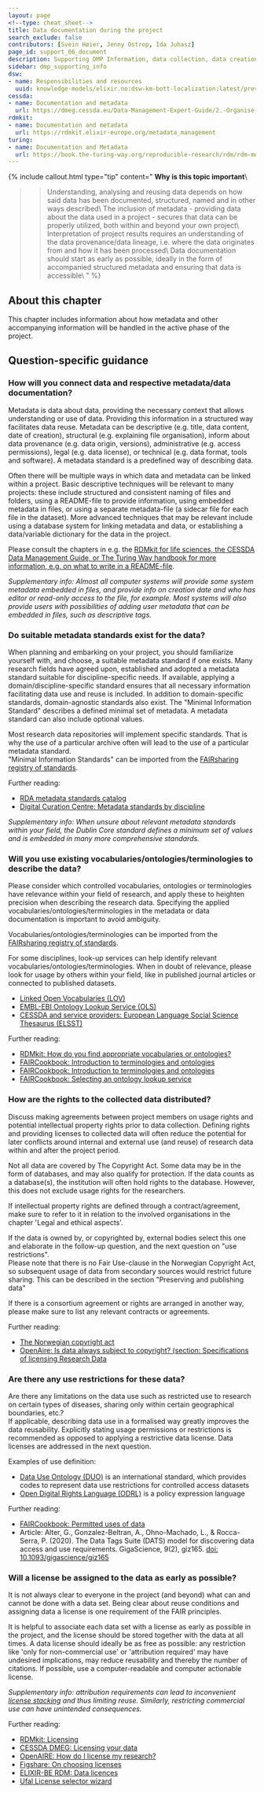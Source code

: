 ```yaml
---
layout: page
<!--type: cheat_sheet-->
title: Data documentation during the project
search_exclude: false
contributors: [Svein Høier, Jenny Ostrop, Ida Juhasz]
page_id: support_06_document
description: Supporting DMP Information, data collection, data creation, data generation, data production
sidebar: dmp_supporting_info
dsw:
- name: Responsibilities and resources
  uuid: knowledge-models/elixir.no:dsw-km-bott-localization:latest/preview?questionUuid=b1df3c74-0b1f-4574-81c4-4cc2d780c1af
cessda:
- name: Documentation and metadata
  url: https://dmeg.cessda.eu/Data-Management-Expert-Guide/2.-Organise-Document/Documentation-and-metadata
rdmkit:
- name: Documentation and metadata
  url: https://rdmkit.elixir-europe.org/metadata_management
turing:
- name: Documentation and Metadata
  url: https://book.the-turing-way.org/reproducible-research/rdm/rdm-metadata
---
```


{% include callout.html type="tip" content="
**Why is this topic important**\\
>> Understanding, analysing and reusing data depends on how said data has been documented, structured, named and in other ways described\\
>> The inclusion of metadata - providing data about the data used in a project - secures that data can be properly utilized, both within and beyond your own project\\
>> Interpretation of project results requires an understanding of the data provenance/data lineage, i.e. where the data originates from and how it has been processed\\
>> Data documentation should start as early as possible, ideally in the form of accompanied structured metadata and ensuring that data is accessible\\
" %}

## About this chapter

This chapter includes information about how metadata and other accompanying information will be handled in the active phase of the project. 

## Question-specific guidance

### How will you connect data and respective metadata/data documentation?
Metadata is data about data, providing the necessary context that allows  understanding or use of data. Providing this information in a structured way facilitates data reuse. Metadata can be descriptive (e.g. title, data content, date of creation), structural (e.g. explaining file organisation), inform about data provenance (e.g. data origin, versions), administrative (e.g. access permissions), legal (e.g. data license), or technical (e.g. data format, tools and software). A metadata standard is a predefined way of describing data.

Often there will be multiple ways in which data and metadata can be linked within a project. Basic descriptive techniques will be relevant to many projects: these include structured and consistent naming of files and folders, using a  README-file to provide information, using embedded metadata in files, or using a separate metadata-file (a sidecar file for each file in the dataset). More advanced techniques that may be relevant include using a database system for linking metadata and data, or establishing a data/variable dictionary for the data in the project.

Please consult the chapters in e.g. the [RDMkit for life sciences, the CESSDA Data Management Guide, or The Turing Way handbook for more information, e.g. on what to write in a README-file](/pages/support_06_document#further-resources).

_Supplementary info: Almost all computer systems will provide some system metadata embedded in files, and provide info on creation date and who has editor or read-only access to the file, for example. Most systems will also provide users with possibilities of adding user metadata that can be embedded in files, such as descriptive tags._


### Do suitable metadata standards exist for the data?
When planning and embarking on your project, you should familiarize yourself with, and choose, a suitable metadata standard if one exists. Many research fields have agreed upon, established and adopted a metadata standard suitable for discipline-specific needs. If available, applying a domain/discipline-specific standard ensures that all necessary information facilitating data use and reuse is included. In addition to domain-specific standards, domain-agnostic standards also exist. The "Minimal Information Standard" describes a defined minimal set of metadata. A metadata standard can also include optional values.

Most research data repositories will implement specific standards. That is why the use of a particular archive often will lead to the use of a particular metadata standard.\
"Minimal Information Standards" can be imported from the [FAIRsharing registry of standards](http://fairsharing.org/).

Further reading:
* [RDA metadata standards catalog](https://rdamsc.bath.ac.uk/)
* [Digital Curation Centre: Metadata standards by discipline](https://www.dcc.ac.uk/guidance/standards/metadata)

_Supplementary info: When unsure about relevant metadata standards within your field, the Dublin Core standard defines a minimum set of values and is embedded in many more comprehensive standards._


### Will you use existing vocabularies/ontologies/terminologies to describe the data?
Please consider which controlled vocabularies, ontologies or terminologies have relevance within your field of research, and apply these to heighten precision when describing the research data. Specifying the applied vocabularies/ontologies/terminologies in the metadata or data documentation is important to avoid ambiguity.

Vocabularies/ontologies/terminologies can be imported from the [FAIRsharing registry of standards](http://fairsharing.org/).

For some disciplines, look-up services can help identify relevant vocabularies/ontologies/terminologies. When in doubt of relevance, please look for usage by others within your field, like in published journal articles or connected to published datasets.
* [Linked Open Vocabularies (LOV)](https://lov.linkeddata.es/dataset/lov/)
* [EMBL-EBI Ontology Lookup Service (OLS)](https://www.ebi.ac.uk/ols4/index)
* [CESSDA and service providers: European Language Social Science Thesaurus (ELSST)](https://elsst.cessda.eu)

Further reading:
* [RDMkit: How do you find appropriate vocabularies or ontologies?](https://rdmkit.elixir-europe.org/metadata_management#how-do-you-find-appropriate-vocabularies-or-ontologies)
* [FAIRCookbook: Introduction to terminologies and ontologies](https://w3id.org/faircookbook/FCB019)
* [FAIRCookbook: Introduction to terminologies and ontologies](https://w3id.org/faircookbook/FCB004)
* [FAIRCookbook: Selecting an ontology lookup service](https://w3id.org/faircookbook/FCB004)


### How are the rights to the collected data distributed?
Discuss making agreements between project members on usage rights and potential intellectual property rights prior to data collection. Defining rights and providing licenses to collected data will often reduce the potential for later conflicts around internal and external use (and reuse) of research data within and after the project period.

Not all data are covered by The Copyright Act. Some data may be in the form of databases, and may also qualify for protection. If the data counts as a database(s), the institution will often hold rights to the database. However, this does not exclude usage rights for the researchers. 

If intellectual property rights are defined through a contract/agreement, make sure to refer to it in relation to the involved organisations in the chapter 'Legal and ethical aspects'.

If the data is owned by, or copyrighted by, external bodies select this one and elaborate in the follow-up question, and the next question on "use restrictions".\
Please note that there is no Fair Use-clause in the Norwegian Copyright Act, so subsequent usage of data from secondary sources would restrict future sharing. This can be described in the section "Preserving and publishing data"

If there is a consortium agreement or rights are arranged in another way, please make sure to list any relevant contracts or agreements.

Further reading:
* [The Norwegian copyright act](https://lovdata.no/dokument/LTI/lov/2018-06-15-40)
* [OpenAire: Is data always subject to copyright? (section: Specifications of licensing Research Data](https://www.openaire.eu/how-do-i-license-my-research-data)


### Are there any use restrictions for these data?
Are there any limitations on the data use such as restricted use to research on certain types of diseases, sharing only within certain geographical boundaries, etc.?\
If applicable, describing data use in a formalised way greatly improves the data reusability. Explicitly stating usage permissions or restrictions is recommended as opposed to applying a restrictive data license. Data licenses are addressed in the next question.

Examples of use definition:
* [Data Use Ontology (DUO)](https://github.com/EBISPOT/DUO#readme) is an international standard, which provides codes to represent data use restrictions for controlled access datasets
* [Open Digital Rights Language (ODRL)](https://www.w3.org/TR/odrl-vocab/) is a policy expression language

Further reading:
* [FAIRCookbook: Permitted uses of data](https://w3id.org/faircookbook/FCB035)
* Article: Alter, G., Gonzalez-Beltran, A., Ohno-Machado, L., & Rocca-Serra, P. (2020). The Data Tags Suite (DATS) model for discovering data access and use requirements. GigaScience, 9(2), giz165. [doi: 10.1093/gigascience/giz165](https://doi.org/10.1093/gigascience/giz165)


### Will a license be assigned to the data as early as possible? 
It is not always clear to everyone in the project (and beyond) what can and cannot be done with a data set. Being clear about reuse conditions and assigning data a license is one requirement of the FAIR principles.

It is helpful to associate each data set with a license as early as possible in the project, and the license should be stored together with the data at all times. A data license should ideally be as free as possible: any restriction like 'only for non-commercial use' or 'attribution required' may have undesired implications, may reduce reusability and thereby the number of citations. If possible, use a computer-readable and computer actionable license.

_Supplementary info: attribution requirements can lead to inconvenient [license stacking](https://mozillascience.github.io/open-data-primers/5.3-license-stacking.html "2024-10-12") and thus limiting reuse. Similarly, restricting commercial use can have unintended consequences._

Further reading:
* [RDMkit: Licensing](https://rdmkit.elixir-europe.org/licensing)
* [CESSDA DMEG: Licensing your data](https://dmeg.cessda.eu/Data-Management-Expert-Guide/6.-Archive-Publish/Publishing-with-CESSDA-archives/Licensing-your-data)
* [OpenAIRE: How do I license my research?](https://www.openaire.eu/how-do-i-license-my-research-data)
* [Figshare: On choosing licenses](https://help.figshare.com/article/what-is-the-most-appropriate-licence-for-my-research)
* [ELIXIR-BE RDM: Data licences](https://rdm.elixir-belgium.org/data_licences)
* [Ufal License selector wizard](https://ufal.github.io/public-license-selector/)
